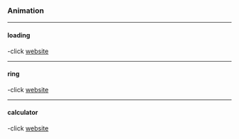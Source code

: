 ### Animation
--------------
#### loading
-click [website](https://visitramsp.github.io/Animation/loading.html)

----
#### ring
-click [website](https://visitramsp.github.io/Animation/ring.html)

----
#### calculator
-click [website](https://visitramsp.github.io/Animation/calculator-1.html)


